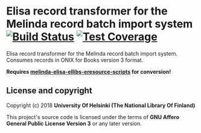 # Elisa record transformer for the Melinda record batch import system  [![Build Status](https://travis-ci.org/NatLibFi/melinda-record-import-transformer-elisa.svg)](https://travis-ci.org/NatLibFi/melinda-record-import-transformer-elisa) [![Test Coverage](https://codeclimate.com/github/NatLibFi/melinda-record-import-transformer-elisa/badges/coverage.svg)](https://codeclimate.com/github/NatLibFi/melinda-record-import-transformer-elisa/coverage)

Elisa record transformer for the Melinda record batch import system. Consumes records in ONIX for Books version 3 format.

**Requires [melinda-elisa-ellibs-eresource-scripts](https://github.com/NatLibFi/melinda-elisa-ellibs-eresource-scripts) for conversion!**

## License and copyright

Copyright (c) 2018 **University Of Helsinki (The National Library Of Finland)**

This project's source code is licensed under the terms of **GNU Affero General Public License Version 3** or any later version.

